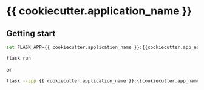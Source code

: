 # {{ cookiecutter.application_name }}

## Getting start

```bash
set FLASK_APP={{ cookiecutter.application_name }}:{{cookiecutter.app_name}}

flask run
```

or

```bash
flask --app {{ cookiecutter.application_name }}:{{cookiecutter.app_name}} run
```
